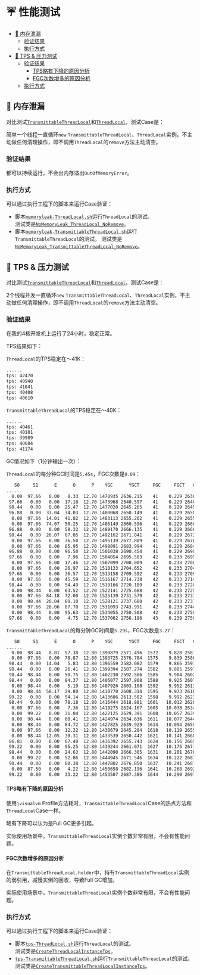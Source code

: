 # ☔️ 性能测试

<!-- START doctoc generated TOC please keep comment here to allow auto update -->
<!-- DON'T EDIT THIS SECTION, INSTEAD RE-RUN doctoc TO UPDATE -->


- [👻 内存泄漏](#-%E5%86%85%E5%AD%98%E6%B3%84%E6%BC%8F)
    - [验证结果](#%E9%AA%8C%E8%AF%81%E7%BB%93%E6%9E%9C)
    - [执行方式](#%E6%89%A7%E8%A1%8C%E6%96%B9%E5%BC%8F)
- [🐎 TPS & 压力测试](#-tps--%E5%8E%8B%E5%8A%9B%E6%B5%8B%E8%AF%95)
    - [验证结果](#%E9%AA%8C%E8%AF%81%E7%BB%93%E6%9E%9C-1)
        - [TPS略有下降的原因分析](#tps%E7%95%A5%E6%9C%89%E4%B8%8B%E9%99%8D%E7%9A%84%E5%8E%9F%E5%9B%A0%E5%88%86%E6%9E%90)
        - [FGC次数增多的原因分析](#fgc%E6%AC%A1%E6%95%B0%E5%A2%9E%E5%A4%9A%E7%9A%84%E5%8E%9F%E5%9B%A0%E5%88%86%E6%9E%90)
    - [执行方式](#%E6%89%A7%E8%A1%8C%E6%96%B9%E5%BC%8F-1)

<!-- END doctoc generated TOC please keep comment here to allow auto update -->

## 👻 内存泄漏

对比测试[`TransmittableThreadLocal`](../src/main/java/com/alibaba/ttl/TransmittableThreadLocal.java)和[`ThreadLocal`](https://docs.oracle.com/javase/10/docs/api/java/lang/ThreadLocal.html)，测试Case是：

简单一个线程一直循环`new` `TransmittableThreadLocal`、`ThreadLocal`实例，不主动做任何清理操作，即不调用`ThreadLocal`的`remove`方法主动清空。

### 验证结果

都可以持续运行，不会出内存溢出`OutOfMemoryError`。

### 执行方式

可以通过执行工程下的脚本来运行Case验证：

* 脚本[`memoryleak-ThreadLocal.sh`](../scripts/perf-test/memoryleak-ThreadLocal.sh)运行`ThreadLocal`的测试。  
测试类是[`NoMemoryLeak_ThreadLocal_NoRemove`](../src/test/java/com/alibaba/ttl/perf/memoryleak/NoMemoryLeak_ThreadLocal_NoRemove.kt)。
* 脚本[`memoryleak-TransmittableThreadLocal.sh`](../scripts/perf-test/memoryleak-TransmittableThreadLocal.sh)运行`TransmittableThreadLocal`的测试。
测试类是[`NoMemoryLeak_TransmittableThreadLocal_NoRemove`](../src/test/java/com/alibaba/ttl/perf/memoryleak/NoMemoryLeak_TransmittableThreadLocal_NoRemove.kt)。

## 🐎 TPS & 压力测试

对比测试[`TransmittableThreadLocal`](../src/main/java/com/alibaba/ttl/TransmittableThreadLocal.java)和[`ThreadLocal`](https://docs.oracle.com/javase/10/docs/api/java/lang/ThreadLocal.html)，测试Case是：

2个线程并发一直循环`new` `TransmittableThreadLocal`、`ThreadLocal`实例，不主动做任何清理操作，即不调用`ThreadLocal`的`remove`方法主动清空。

### 验证结果

在我的4核开发机上运行了24小时，稳定正常。

TPS结果如下：

`ThreadLocal`的TPS稳定在～41K：

```bash
......
tps: 42470
tps: 40940
tps: 41041
tps: 40408
tps: 40610
```

`TransmittableThreadLocal`的TPS稳定在～40K：

```bash
......
tps: 40461 
tps: 40101 
tps: 39989 
tps: 40684 
tps: 41174 
```

GC情况如下（1分钟输出一次）：

`ThreadLocal`的每分钟GC时间是`5.45s`，FGC次数是`0.09`：

```bash
   S0     S1      E      O      P    YGC      YGCT     FGC     FGCT   GCT
......
  0.00  97.66   0.00   8.33  12.70 1470935 2636.215    41    0.229 2636.444
 97.66   0.00   0.00  17.18  12.70 1473968 2640.597    41    0.229 2640.825
 98.44   0.00   0.00  25.47  12.70 1477020 2645.265    41    0.229 2645.493
 96.88   0.00  33.04  34.03  12.70 1480068 2650.149    41    0.229 2650.378
  0.00  97.66  14.01  41.82  12.70 1483113 2655.262    41    0.229 2655.490
  0.00  97.66  74.07  50.25  12.70 1486149 2660.596    41    0.229 2660.825
 96.88   0.00   0.00  58.32  12.70 1489170 2666.135    41    0.229 2666.364
 98.44   0.00  26.07  67.05  12.70 1492162 2671.841    41    0.229 2672.070
  0.00  97.66   0.00  76.50  12.70 1495139 2677.809    41    0.229 2678.038
  0.00  97.66   0.00  85.95  12.70 1498091 2683.994    41    0.229 2684.222
 96.88   0.00   0.00  96.50  12.70 1501038 2690.454    41    0.229 2690.683
 97.66   0.00   0.00   7.96  12.70 1504054 2695.583    42    0.233 2695.816
  0.00  97.66   0.00  17.46  12.70 1507099 2700.009    42    0.233 2700.241
  0.00  97.66   0.00  26.97  12.70 1510133 2704.652    42    0.233 2704.885
 97.66   0.00   0.00  36.57  12.70 1513158 2709.592    42    0.233 2709.825
  0.00  97.66   0.00  45.59  12.70 1516167 2714.738    42    0.233 2714.971
 98.44   0.00   0.00  54.49  12.70 1519166 2720.109    42    0.233 2720.342
  0.00  98.44   0.00  63.52  12.70 1522141 2725.688    42    0.233 2725.921
  0.00  97.66  84.18  72.00  12.70 1525139 2731.579    42    0.233 2731.812
  0.00  98.44  20.04  80.10  12.70 1528121 2737.680    42    0.233 2737.913
  0.00  97.66  28.06  87.70  12.70 1531093 2743.991    42    0.233 2744.224
  0.00  98.44   0.00  95.63  12.70 1534055 2750.508    42    0.233 2750.741
 97.66   0.00   0.00   4.75  12.70 1537062 2756.196    43    0.239 2756.435
```

`TransmittableThreadLocal`的每分钟GC时间是`5.29s`，FGC次数是`3.27`：

```bash
   S0     S1      E      O      P    YGC      YGCT     FGC     FGCT   GCT
......
  0.00  98.44   8.01  57.38  12.80 1390879 2571.496  1572    9.820 2581.315
  0.00  97.66   0.00  78.87  12.80 1393725 2576.784  1575    9.839 2586.623
 98.44   0.00  14.04   5.83  12.80 1396559 2582.082  1579    9.866 2591.948
 98.44   0.00   0.00  26.41  12.80 1399394 2587.274  1582    9.885 2597.159
 98.44  98.44   0.00  50.75  12.80 1402230 2592.506  1585    9.904 2602.410
 98.44   0.00   0.00  84.37  12.80 1405077 2597.808  1588    9.925 2607.733
  0.00  98.44   0.00   5.19  12.80 1407926 2603.108  1592    9.952 2613.059
  0.00  98.44  58.17  29.80  12.80 1410770 2608.314  1595    9.973 2618.287
 99.22   0.00   0.00  54.14  12.80 1413606 2613.582  1598    9.992 2623.574
 98.44   0.00   0.00  78.18  12.80 1416444 2618.881  1601   10.012 2628.893
  0.00  97.66   0.00   7.36  12.80 1419275 2624.167  1605   10.038 2634.205
  0.00  99.22   0.00  31.04  12.80 1422125 2629.391  1608   10.057 2639.448
  0.00  98.44   0.00  60.41  12.80 1424974 2634.636  1611   10.077 2644.714
  0.00  98.44   0.00  84.72  12.80 1427825 2639.929  1614   10.094 2650.024
  0.00  97.66   0.00  12.32  12.80 1430679 2645.204  1618   10.119 2655.323
  0.00  98.44  12.05  39.31  12.80 1433539 2650.442  1621   10.141 2660.583
 86.81   0.00   0.00  67.40  12.80 1436392 2655.743  1624   10.156 2665.899
 99.22   0.00   0.00  95.25  12.80 1439244 2661.071  1627   10.175 2671.246
 98.44   0.00   0.00  24.63  12.80 1442090 2666.305  1631   10.201 2676.506
  0.00  99.22   0.00  52.86  12.80 1444945 2671.546  1634   10.222 2681.769
 98.44   0.00   0.00  80.38  12.80 1447802 2676.850  1637   10.241 2687.091
  0.00  87.50   0.00   4.22  12.80 1450658 2682.196  1641   10.268 2692.464
 99.22   0.00   0.00  33.22  12.80 1453507 2687.386  1644   10.290 2697.676
```

#### TPS略有下降的原因分析

使用`jvisualvm` Profile方法耗时，`TransmittableThreadLocal`Case的热点方法和`ThreadLocal`Case一样。

略有下降可以认为是Full GC更多引起。

实际使用场景中，`TransmittableThreadLocal`实例个数非常有限，不会有性能问题。

#### FGC次数增多的原因分析

在`TransmittableThreadLocal.holder`中，持有`TransmittableThreadLocal`实例的弱引用，减慢实例的回收，导致Full GC增加。

实际使用场景中，`TransmittableThreadLocal`实例个数非常有限，不会有性能问题。

### 执行方式

可以通过执行工程下的脚本来运行Case验证：

* 脚本[`tps-ThreadLocal.sh`](../scripts/perf-test/tps-ThreadLocal.sh)运行`ThreadLocal`的测试。  
测试类是[`CreateThreadLocalInstanceTps`](../src/test/java/com/alibaba/ttl/perf/tps/CreateThreadLocalInstanceTps.kt)。
* [`tps-TransmittableThreadLocal.sh`](../scripts/perf-test/tps-TransmittableThreadLocal.sh)运行`TransmittableThreadLocal`的测试。
测试类是[`CreateTransmittableThreadLocalInstanceTps`](../src/test/java/com/alibaba/ttl/perf/tps/CreateTransmittableThreadLocalInstanceTps.kt)。
